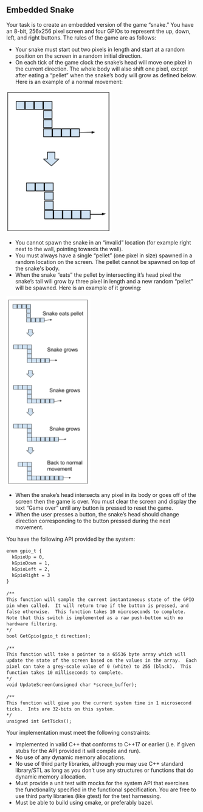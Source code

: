 ## Embedded Snake

Your task is to create an embedded version of the game “snake.”  You have an 8-bit, 256x256 pixel screen and four GPIOs to represent the up, down, left, and right buttons.  The rules of the game are as follows:

- Your snake must start out two pixels in length and start at a random position on the screen in a random initial direction.
- On each tick of the game clock the snake’s head will move one pixel in the current direction.  The whole body will also shift one pixel, except after eating a “pellet” when the snake’s body will grow as defined below.  Here is an example of a normal movement:

![Snake normal movement](snake-1.png)

- You cannot spawn the snake in an “invalid” location (for example right next to the wall, pointing towards the wall).
- You must always have a single “pellet” (one pixel in size) spawned in a random location on the screen.  The pellet cannot be spawned on top of the snake's body.
- When the snake “eats” the pellet by intersecting it’s head pixel the snake’s tail will grow by three pixel in length and a new random “pellet” will be spawned.  Here is an example of it growing:

![Snake growing](snake-2.png)

- When the snake’s head intersects any pixel in its body or goes off of the screen then the game is over.  You must clear the screen and display the text “Game over” until any button is pressed to reset the game.
- When the user presses a button, the snake’s head should change direction corresponding to the button pressed during the next movement.

You have the following API provided by the system:

```
enum gpio_t {
  kGpioUp = 0,
  kGpioDown = 1,
  kGpioLeft = 2,
  kGpioRight = 3
}

/**
This function will sample the current instantaneous state of the GPIO pin when called.  It will return true if the button is pressed, and false otherwise.  This function takes 10 microseconds to complete.  Note that this switch is implemented as a raw push-button with no hardware filtering.
*/
bool GetGpio(gpio_t direction);

/**
This function will take a pointer to a 65536 byte array which will update the state of the screen based on the values in the array.  Each pixel can take a grey-scale value of 0 (white) to 255 (black).  This function takes 10 milliseconds to complete.
*/
void UpdateScreen(unsigned char *screen_buffer);

/**
This function will give you the current system time in 1 microsecond ticks.  Ints are 32-bits on this system.
*/
unsigned int GetTicks();

```

Your implementation must meet the following constraints:
- Implemented in valid C++ that conforms to C++17 or earlier (i.e. if given stubs for the API provided it will compile and run).
- No use of any dynamic memory allocations.
- No use of third party libraries, although you may use C++ standard library/STL as long as you don’t use any structures or functions that do dynamic memory allocation.
- Must provide a unit test with mocks for the system API that exercises the functionality specified in the functional specification.  You are free to use third party libraries (like gtest) for the test harnessing.
- Must be able to build using cmake, or preferably bazel.

